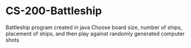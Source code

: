 # CS-200-Battleship
Battleship program created in java
Choose board size, number of ships, placement of ships, and then play against randomly generated computer shots

